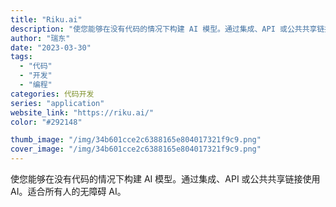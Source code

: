 ```yaml
---
title: "Riku.ai"
description: "使您能够在没有代码的情况下构建 AI 模型。通过集成、API 或公共共享链接使用 AI。适合所有人的无障碍 AI。 "
author: "瑞东"
date: "2023-03-30"
tags:
  - "代码"
  - "开发"
  - "编程"
categories: 代码开发
series: "application"
website_link: "https://riku.ai/"
color: "#292148"

thumb_image: "/img/34b601cce2c6388165e804017321f9c9.png"
cover_image: "/img/34b601cce2c6388165e804017321f9c9.png"
---
```


使您能够在没有代码的情况下构建 AI 模型。通过集成、API 或公共共享链接使用 AI。适合所有人的无障碍 AI。 